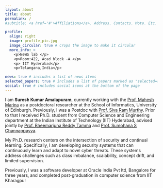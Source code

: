 ```yaml
---
layout: about
title: about
permalink: /
#subtitle: <a href='#'>Affiliations</a>. Address. Contacts. Moto. Etc.

profile:
  align: right
  image: profile_pic.jpg
  image_circular: true # crops the image to make it circular
  more_info: >
    <p>NeWS lab </p>
    <p>Room:422, Acad block -A </p>
    <p> IIT Hyderabad</p>
    <p>Telangana,India</p>

news: true # includes a list of news items
selected_papers: true # includes a list of papers marked as "selected={true}"
social: true # includes social icons at the bottom of the page
---
```


I am **Suresh Kumar Amalapuram**,  currently working with the [Prof. Mahesh Marina](https://homepages.inf.ed.ac.uk/mmarina/) as a postdoctoral researcher at the School of Informatics, University of Edinburgh. Previously, I was a Postdoc with [Prof. Siva Ram Murthy](https://www.cse.iitm.ac.in/~murthy/). Prior to that I received Ph.D. student from Computer Science and Engineering department at the Indian Institute of Technology (IIT) Hyderabad, advised jointly by [Prof. Bheemarjuna Reddy Tamma](https://people.iith.ac.in/tbr/) and [Prof. Sumohana S Channappayya](https://people.iith.ac.in/sumohana/).  

My Ph.D. research centers on the intersection of security and continual learning. Specifically, I am developing security systems that can continuously learn and adapt to novel cyber threats. These systems address challenges such as class imbalance, scalability, concept drift, and limited supervision. 

Previously, I was a software developer at Oracle India Pvt ltd, Bangalore for three years, and completed post-graduation in computer science from IIT Kharagpur


